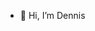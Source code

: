 - 👋 Hi, I’m Dennis


<!---
denling/denling is a ✨ special ✨ repository because its `README.md` (this file) appears on your GitHub profile.
You can click the Preview link to take a look at your changes.
--->

